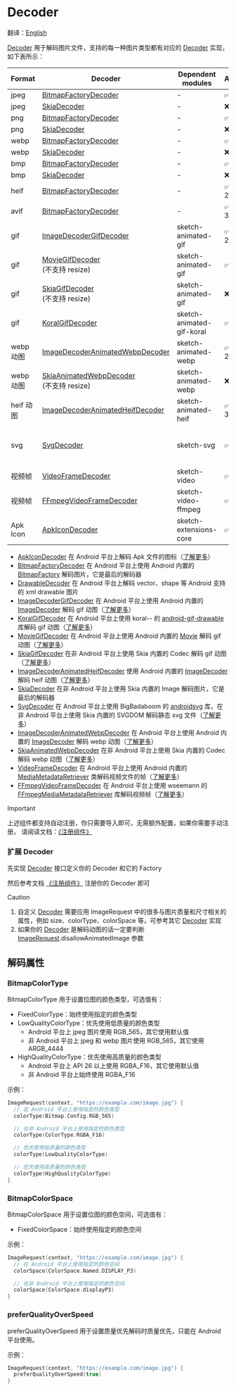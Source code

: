 # Decoder

翻译：[English](decoder.md)

[Decoder] 用于解码图片文件，支持的每一种图片类型都有对应的 [Decoder] 实现，如下表所示：

| Format   | Decoder                                    | Dependent modules         | Android    | iOS             | Desktop         | Web             |
|:---------|--------------------------------------------|---------------------------|------------|:----------------|:----------------|:----------------|
| jpeg     | [BitmapFactoryDecoder]                     | -                         | ✅          | ❌               | ❌               | ❌               |
| jpeg     | [SkiaDecoder]                              | -                         | ❌          | ✅               | ✅               | ✅               |
| png      | [BitmapFactoryDecoder]                     | -                         | ✅          | ❌               | ❌               | ❌               |
| png      | [SkiaDecoder]                              | -                         | ❌          | ✅               | ✅               | ✅               |
| webp     | [BitmapFactoryDecoder]                     | -                         | ✅          | ❌               | ❌               | ❌               |
| webp     | [SkiaDecoder]                              | -                         | ❌          | ✅               | ✅               | ✅               |
| bmp      | [BitmapFactoryDecoder]                     | -                         | ✅          | ❌               | ❌               | ❌               |
| bmp      | [SkiaDecoder]                              | -                         | ❌          | ✅               | ✅               | ✅               |
| heif     | [BitmapFactoryDecoder]                     | -                         | ✅ (API 28) | ❌               | ❌               | ❌               |
| avif     | [BitmapFactoryDecoder]                     | -                         | ✅ (API 31) | ❌               | ❌               | ❌               |
| gif      | [ImageDecoderGifDecoder]                   | sketch-animated-gif       | ✅ (API 28) | ❌               | ❌               | ❌               |
| gif      | [MovieGifDecoder]<br/>(不支持 resize)         | sketch-animated-gif       | ✅          | ❌               | ❌               | ❌               |
| gif      | [SkiaGifDecoder]<br/>(不支持 resize)          | sketch-animated-gif       | ❌          | ✅               | ✅               | ✅               |
| gif      | [KoralGifDecoder]                          | sketch-animated-gif-koral | ✅          | ❌               | ❌               | ❌               |
| webp 动图  | [ImageDecoderAnimatedWebpDecoder]          | sketch-animated-webp      | ✅ (API 28) | ❌               | ❌               | ❌               |
| webp 动图  | [SkiaAnimatedWebpDecoder]<br/>(不支持 resize) | sketch-animated-webp      | ❌          | ✅               | ✅               | ✅               |
| heif 动图  | [ImageDecoderAnimatedHeifDecoder]          | sketch-animated-heif      | ✅ (API 30) | ❌               | ❌               | ❌               |
| svg      | [SvgDecoder]                               | sketch-svg                | ✅          | ✅<br/>(不支持 CSS) | ✅<br/>(不支持 CSS) | ✅<br/>(不支持 CSS) |
| 视频帧      | [VideoFrameDecoder]                        | sketch-video              | ✅          | ❌               | ❌               | ❌               |
| 视频帧      | [FFmpegVideoFrameDecoder]                  | sketch-video-ffmpeg       | ✅          | ❌               | ❌               | ❌               |
| Apk Icon | [ApkIconDecoder]                           | sketch-extensions-core    | ✅          | ❌               | ❌               | ❌               |

* [ApkIconDecoder] 在 Android 平台上解码 Apk
  文件的图标（[了解更多](apk_app_icon_zh.md#加载-apk-图标)）
* [BitmapFactoryDecoder] 在 Android 平台上使用 Android 内置的 [BitmapFactory] 解码图片，它是最后的解码器
* [DrawableDecoder] 在 Android 平台上解码 vector、shape 等 Android 支持的 xml drawable 图片
* [ImageDecoderGifDecoder] 在 Android 平台上使用 Android 内置的 [ImageDecoder] 解码 gif
  动图（[了解更多](animated_image_zh.md)）
* [KoralGifDecoder] 在 Android 平台上使用 koral-- 的 [android-gif-drawable][android-gif-drawable]
  库解码 gif 动图（[了解更多](animated_image_zh.md)）
* [MovieGifDecoder] 在 Android 平台上使用 Android 内置的 [Movie] 解码 gif
  动图（[了解更多](animated_image_zh.md)）
* [SkiaGifDecoder] 在非 Android 平台上使用 Skia 内置的 Codec 解码 gif
  动图（[了解更多](animated_image_zh.md)）
* [ImageDecoderAnimatedHeifDecoder] 使用 Android 内置的 [ImageDecoder] 解码 heif
  动图（[了解更多](animated_image_zh.md)）
* [SkiaDecoder] 在非 Android 平台上使用 Skia 内置的 Image 解码图片，它是最后的解码器
* [SvgDecoder] 在 Android 平台上使用 BigBadaboom 的 [androidsvg] 库，在非 Android 平台上使用 Skia 内置的
  SVGDOM 解码静态 svg 文件（[了解更多](svg_zh.md)）
* [ImageDecoderAnimatedWebpDecoder] 在 Android 平台上使用 Android 内置的 [ImageDecoder] 解码 webp
  动图（[了解更多](animated_image_zh.md)）
* [SkiaAnimatedWebpDecoder] 在非 Android 平台上使用 Skia 内置的 Codec 解码 webp
  动图（[了解更多](animated_image_zh.md)）
* [VideoFrameDecoder] 在 Android 平台上使用 Android 内置的 [MediaMetadataRetriever]
  类解码视频文件的帧（[了解更多](video_frame_zh.md)）
* [FFmpegVideoFrameDecoder] 在 Android 平台上使用 wseemann 的 [FFmpegMediaMetadataRetriever]
  库解码视频帧（[了解更多](video_frame_zh.md)）

> [!IMPORTANT]
> 上述组件都支持自动注册，你只需要导入即可，无需额外配置，如果你需要手动注册，
> 请阅读文档：[《注册组件》](register_component_zh.md)

### 扩展 Decoder

先实现 [Decoder] 接口定义你的 Decoder 和它的 Factory

然后参考文档 [《注册组件》](register_component_zh.md) 注册你的 Decoder 即可

> [!CAUTION]
> 1. 自定义 [Decoder] 需要应用 ImageRequest 中的很多与图片质量和尺寸相关的属性，例如
     size、colorType、colorSpace 等，可参考其它 [Decoder] 实现
> 2. 如果你的 [Decoder] 是解码动图的话一定要判断 [ImageRequest].disallowAnimatedImage 参数

## 解码属性

### BitmapColorType

BitmapColorType 用于设置位图的颜色类型，可选值有：

* FixedColorType：始终使用指定的颜色类型
* LowQualityColorType：优先使用低质量的颜色类型
  * Android 平台上 jpeg 图片使用 RGB_565，其它使用默认值
  * 非 Android 平台上 jpeg 和 webp 图片使用 RGB_565，其它使用 ARGB_4444
* HighQualityColorType：优先使用高质量的颜色类型
  * Android 平台上 API 26 以上使用 RGBA_F16，其它使用默认值
  * 非 Android 平台上始终使用 RGBA_F16

示例：

```kotlin
ImageRequest(context, "https://example.com/image.jpg") {
  // 在 Android 平台上使用指定的颜色类型
  colorType(Bitmap.Config.RGB_565)

  // 在非 Android 平台上使用指定的颜色类型
  colorType(ColorType.RGBA_F16)

  // 优先使用低质量的颜色类型
  colorType(LowQualityColorType)

  // 优先使用高质量的颜色类型
  colorType(HighQualityColorType)
}
```

### BitmapColorSpace

BitmapColorSpace 用于设置位图的颜色空间，可选值有：

* FixedColorSpace：始终使用指定的颜色空间

示例：

```kotlin
ImageRequest(context, "https://example.com/image.jpg") {
  // 在 Android 平台上使用指定的颜色空间
  colorSpace(ColorSpace.Named.DISPLAY_P3)

  // 在非 Android 平台上使用指定的颜色空间
  colorSpace(ColorSpace.displayP3)
}
```

### preferQualityOverSpeed

preferQualityOverSpeed 用于设置质量优先解码时质量优先，只能在 Android 平台使用。

示例：

```kotlin
ImageRequest(context, "https://example.com/image.jpg") {
  preferQualityOverSpeed(true)
}
```

[comment]: <> (classs)

[Decoder]: ../../sketch-core/src/commonMain/kotlin/com/github/panpf/sketch/decode/Decoder.kt

[Image]: ../../sketch-core/src/commonMain/kotlin/com/github/panpf/sketch/Image.kt

[FetchResult]: ../../sketch-core/src/commonMain/kotlin/com/github/panpf/sketch/fetch/FetchResult.kt

[BitmapFactoryDecoder]: ../../sketch-core/src/androidMain/kotlin/com/github/panpf/sketch/decode/internal/BitmapFactoryDecoder.kt

[FFmpegVideoFrameDecoder]: ../../sketch-video-ffmpeg/src/main/kotlin/com/github/panpf/sketch/decode/FFmpegVideoFrameDecoder.kt

[ApkIconDecoder]: ../../sketch-extensions-apkicon/src/main/kotlin/com/github/panpf/sketch/decode/ApkIconDecoder.kt

[VideoFrameDecoder]: ../../sketch-video/src/main/kotlin/com/github/panpf/sketch/decode/VideoFrameDecoder.kt

[SvgDecoder]: ../../sketch-svg/src/commonMain/kotlin/com/github/panpf/sketch/decode/SvgDecoder.kt

[DrawableDecoder]: ../../sketch-core/src/androidMain/kotlin/com/github/panpf/sketch/decode/internal/DrawableDecoder.kt

[ImageDecoderGifDecoder]: ../../sketch-animated-gif/src/androidMain/kotlin/com/github/panpf/sketch/decode/ImageDecoderGifDecoder.kt

[ImageDecoderAnimatedHeifDecoder]: ../../sketch-animated-heif/src/main/kotlin/com/github/panpf/sketch/decode/ImageDecoderAnimatedHeifDecoder.kt

[ImageDecoderAnimatedWebpDecoder]: ../../sketch-animated-webp/src/androidMain/kotlin/com/github/panpf/sketch/decode/ImageDecoderAnimatedWebpDecoder.kt

[KoralGifDecoder]: ../../sketch-animated-gif-koral/src/main/kotlin/com/github/panpf/sketch/decode/KoralGifDecoder.kt

[MovieGifDecoder]: ../../sketch-animated-gif/src/androidMain/kotlin/com/github/panpf/sketch/decode/MovieGifDecoder.kt

[ImageRequest]: ../../sketch-core/src/commonMain/kotlin/com/github/panpf/sketch/request/ImageRequest.common.kt

[FFmpegMediaMetadataRetriever]: https://github.com/wseemann/FFmpegMediaMetadataRetriever

[androidsvg]: https://github.com/BigBadaboom/androidsvg

[android-gif-drawable]: https://github.com/koral--/android-gif-drawable

[Movie]: https://cs.android.com/android/platform/superproject/+/master:frameworks/base/graphics/kotlin/android/graphics/Movie.java

[ImageDecoder]: https://cs.android.com/android/platform/superproject/+/master:frameworks/base/graphics/kotlin/android/graphics/ImageDecoder.java

[BitmapFactory]: https://cs.android.com/android/platform/superproject/+/master:frameworks/base/graphics/kotlin/android/graphics/BitmapFactory.java

[MediaMetadataRetriever]: https://cs.android.com/android/platform/superproject/+/master:frameworks/base/media/kotlin/android/media/MediaMetadataRetriever.java

[ImageRequest]: ../../sketch-core/src/commonMain/kotlin/com/github/panpf/sketch/request/ImageRequest.common.kt

[SkiaDecoder]: ../../sketch-core/src/nonAndroidMain/kotlin/com/github/panpf/sketch/decode/SkiaDecoder.kt

[SkiaGifDecoder]: ../../sketch-animated-gif/src/nonAndroidMain/kotlin/com/github/panpf/sketch/decode/SkiaGifDecoder.kt

[SkiaAnimatedWebpDecoder]: ../../sketch-animated-webp/src/nonAndroidMain/kotlin/com/github/panpf/sketch/decode/SkiaAnimatedWebpDecoder.kt